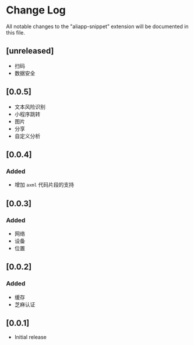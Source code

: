 # Change Log
All notable changes to the "aliapp-snippet" extension will be documented in this file.

## [unreleased]
- 扫码
- 数据安全

## [0.0.5]
- 文本风险识别
- 小程序跳转
- 图片
- 分享
- 自定义分析

## [0.0.4]
### Added
- 增加 `axml` 代码片段的支持

## [0.0.3]
### Added
- 网络
- 设备
- 位置

## [0.0.2]
### Added
- 缓存
- 芝麻认证

## [0.0.1]
- Initial release